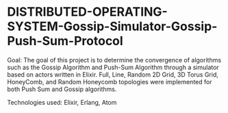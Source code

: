 # DISTRIBUTED-OPERATING-SYSTEM-Gossip-Simulator-Gossip-Push-Sum-Protocol

Goal: The goal of this project is to determine the convergence of algorithms such as the Gossip Algorithm and Push-Sum Algorithm through a simulator based on actors written in Elixir. Full, Line, Random 2D Grid, 3D Torus Grid, HoneyComb, and Random Honeycomb topologies were implemented for both Push Sum and Gossip algorithms.

Technologies used: Elixir, Erlang, Atom

